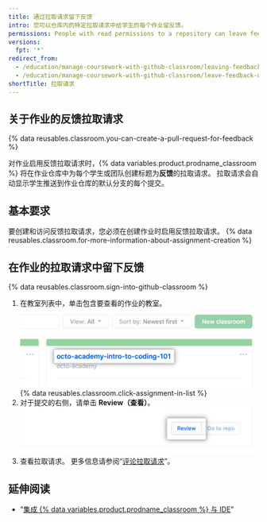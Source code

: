 ```yaml
---
title: 通过拉取请求留下反馈
intro: 您可以仓库内的特定拉取请求中给学生的每个作业留反馈。
permissions: People with read permissions to a repository can leave feedback in a pull request for the repository.
versions:
  fpt: '*'
redirect_from:
  - /education/manage-coursework-with-github-classroom/leaving-feedback-in-github
  - /education/manage-coursework-with-github-classroom/leave-feedback-with-pull-requests
shortTitle: 拉取请求
---
```


## 关于作业的反馈拉取请求

{% data reusables.classroom.you-can-create-a-pull-request-for-feedback %}

对作业启用反馈拉取请求时，{% data variables.product.prodname_classroom %} 将在作业仓库中为每个学生或团队创建标题为**反馈**的拉取请求。 拉取请求会自动显示学生推送到作业仓库的默认分支的每个提交。

## 基本要求

要创建和访问反馈拉取请求，您必须在创建作业时启用反馈拉取请求。 {% data reusables.classroom.for-more-information-about-assignment-creation %}

## 在作业的拉取请求中留下反馈

{% data reusables.classroom.sign-into-github-classroom %}
1. 在教室列表中，单击包含要查看的作业的教室。 ![组织教室列表中的教室](/assets/images/help/classroom/click-classroom-in-list.png)
{% data reusables.classroom.click-assignment-in-list %}
1. 对于提交的右侧，请单击 **Review（查看）**。 ![作业提交列表中的作业查看按钮](/assets/images/help/classroom/assignments-click-review-button.png)
1. 查看拉取请求。 更多信息请参阅“[评论拉取请求](/github/collaborating-with-issues-and-pull-requests/commenting-on-a-pull-request)”。

## 延伸阅读

- "[集成 {% data variables.product.prodname_classroom %} 与 IDE](/education/manage-coursework-with-github-classroom/integrate-github-classroom-with-an-ide)"
